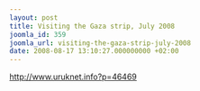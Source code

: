 ```yaml
---
layout: post
title: Visiting the Gaza strip, July 2008
joomla_id: 359
joomla_url: visiting-the-gaza-strip-july-2008
date: 2008-08-17 13:10:27.000000000 +02:00
---
```

<p><a href="http://www.uruknet.info?p=46469">http://www.uruknet.info?p=46469</a></p>
